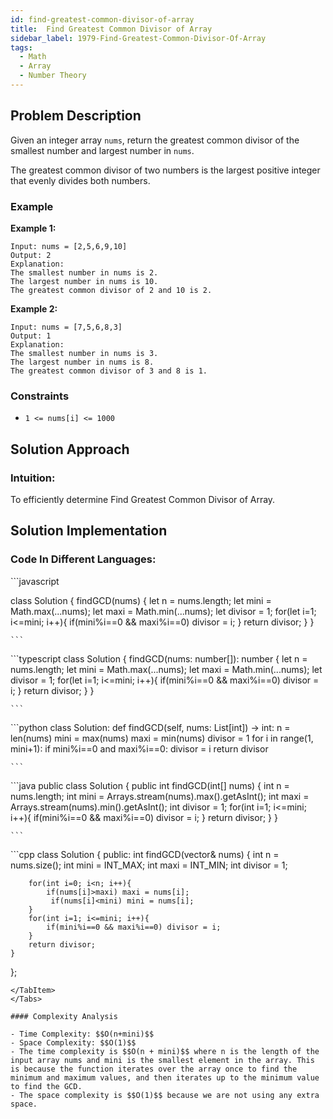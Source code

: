 ```yaml
---
id: find-greatest-common-divisor-of-array
title:  Find Greatest Common Divisor of Array
sidebar_label: 1979-Find-Greatest-Common-Divisor-Of-Array
tags:
  - Math
  - Array
  - Number Theory
---
```


## Problem Description
Given an integer array `nums`, return the greatest common divisor of the smallest number and largest number in `nums`.

The greatest common divisor of two numbers is the largest positive integer that evenly divides both numbers.


### Example

**Example 1:**


```
Input: nums = [2,5,6,9,10]
Output: 2
Explanation:
The smallest number in nums is 2.
The largest number in nums is 10.
The greatest common divisor of 2 and 10 is 2.
```
**Example 2:**
```
Input: nums = [7,5,6,8,3]
Output: 1
Explanation:
The smallest number in nums is 3.
The largest number in nums is 8.
The greatest common divisor of 3 and 8 is 1.
```
### Constraints

- `1 <= nums[i] <= 1000`

## Solution Approach

### Intuition:

To efficiently determine Find Greatest Common Divisor of Array.
## Solution Implementation

### Code In Different Languages:

<Tabs>
  <TabItem value="JavaScript" label="JavaScript" default>
  <SolutionAuthor name="@Ishitamukherjee2004"/>
   ```javascript
    
class Solution {
  findGCD(nums) {
    let n = nums.length;
    let mini = Math.max(...nums);
    let maxi = Math.min(...nums);
    let divisor = 1;
    for(let i=1; i<=mini; i++){
      if(mini%i==0 && maxi%i==0) divisor = i;
    }
    return divisor;
  }
}



    ```

  </TabItem>
  <TabItem value="TypeScript" label="TypeScript">
  <SolutionAuthor name="@Ishitamukherjee2004"/> 
   ```typescript
    class Solution {
  findGCD(nums: number[]): number {
    let n = nums.length;
    let mini = Math.max(...nums);
    let maxi = Math.min(...nums);
    let divisor = 1;
    for(let i=1; i<=mini; i++){
      if(mini%i==0 && maxi%i==0) divisor = i;
    }
    return divisor;
  }
}


    ```

  </TabItem>
  <TabItem value="Python" label="Python"> 
  <SolutionAuthor name="@Ishitamukherjee2004"/>
   ```python
    class Solution:
  def findGCD(self, nums: List[int]) -> int:
    n = len(nums)
    mini = max(nums)
    maxi = min(nums)
    divisor = 1
    for i in range(1, mini+1):
      if mini%i==0 and maxi%i==0:
        divisor = i
    return divisor



    ```

  </TabItem>
  <TabItem value="Java" label="Java">
  <SolutionAuthor name="@Ishitamukherjee2004"/>
   ```java
    public class Solution {
  public int findGCD(int[] nums) {
    int n = nums.length;
    int mini = Arrays.stream(nums).max().getAsInt();
    int maxi = Arrays.stream(nums).min().getAsInt();
    int divisor = 1;
    for(int i=1; i<=mini; i++){
      if(mini%i==0 && maxi%i==0) divisor = i;
    }
    return divisor;
  }
}



    ```

  </TabItem>
  <TabItem value="C++" label="C++">
  <SolutionAuthor name="@Ishitamukherjee2004"/>
   ```cpp
class Solution {
public:
    int findGCD(vector<int>& nums) {
        int n = nums.size();
        int mini = INT_MAX;
        int maxi = INT_MIN;
        int divisor = 1;

        for(int i=0; i<n; i++){
            if(nums[i]>maxi) maxi = nums[i];
             if(nums[i]<mini) mini = nums[i];
        }
        for(int i=1; i<=mini; i++){
            if(mini%i==0 && maxi%i==0) divisor = i;
        }
        return divisor;
    }
};
```
</TabItem> 
</Tabs>

#### Complexity Analysis

- Time Complexity: $$O(n+mini)$$
- Space Complexity: $$O(1)$$
- The time complexity is $$O(n + mini)$$ where n is the length of the input array nums and mini is the smallest element in the array. This is because the function iterates over the array once to find the minimum and maximum values, and then iterates up to the minimum value to find the GCD.
- The space complexity is $$O(1)$$ because we are not using any extra space.